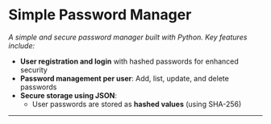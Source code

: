 # Simple Password Manager

*A simple and secure password manager built with Python. Key features include:*

- **User registration and login** with hashed passwords for enhanced security
- **Password management per user**: Add, list, update, and delete passwords
- **Secure storage using JSON**:
  - User passwords are stored as **hashed values** (using SHA-256)

---


